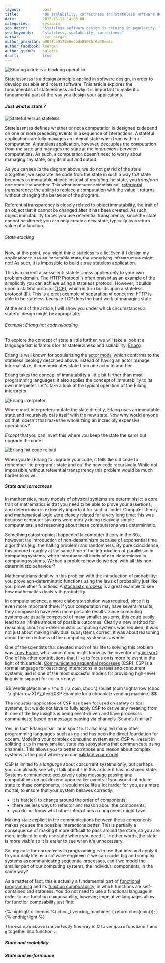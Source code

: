 ```yaml
---
layout:          post
title:           "On scalability, correctness and stateless software design."
date:            2015-08-13 14:06:00
categories:      sysadmin
seo_descr:       "Stateless software design is gaining in popularity. This article explains why you should care."
seo_keywords:    "stateless, scalability, correctness"
author:          Leon Mergen
author_gravatar: a00ff1a0178e0e6bda0108bf6d40eefc
author_facebook: lmergen
author_github:   solatis
draft:           true
---
```

<img src='/images/posts/blog6.jpg' class='blogimage' title='Sharing a ride is a blocking operation' />

Statelessness is a design principle applied in software design, in order to develop scalable and robust software. This article explores the fundamentals of statelessness and why it is important to make it a fundamental part of the way you design your applications. 

##### Just what is state ?

<img src='/images/posts/blog6a.png' title='Stateful versus stateless' style='display: block; margin-left: auto; margin-right: auto;' />

Statelessness defines whether or not a computation is designed to depend on one or more preceding events in a sequence of interactions. A stateful application carefully manages an internal state when from within a computation. A stateless application, however, decouples the computation from the state and manages the state at the *interactions* between computations. As such, a computation doesn't need to worry about managing any state, only its input and output.

As you can see ib the diagram above, we do not get rid of the state altogether; we separate the code from the state in such a way that state becomes an immutable object: instead of *mutating* the state, you *transform* one state into another. This what computer scientists call [referential transparency](https://en.wikipedia.org/wiki/Referential_transparency_(computer_science)): the ability to replace a computation with the value it returns without changing the behavior of the program.

Referential transparency is closely related to [object immutability](https://en.wikipedia.org/wiki/Immutable_object), the trait of an object that it cannot be changed after it has been created. As such, object immutability forces you use referential transparency, since the state cannot be altered; you can only create a new state, typically as a return value of a function.

###### State stacking

Now, at this point, you might think: stateless is a lie! Even if I design my application to use an immutable state, the underlying infrastructure might not! As such, it is impossible to build a true stateless application.

This is a correct assessment: statelessness applies only to your own problem domain. The [HTTP Protocol](https://en.wikipedia.org/wiki/Hypertext_Transfer_Protocol) is often praised as an example of the simplicitly you can achieve using a stateless protocol. However, it builds upon a stateful protocol ([TCP](https://en.wikipedia.org/wiki/Transmission_Control_Protocol)), which in turn builds upon a stateless protocol ([IP](https://en.wikipedia.org/wiki/Internet_Protocol)). This is a great example of separation of concerns: HTTP is able to be stateless *because* TCP does the hard work of managing state.

At the end of the article, I will show you under which circumstances a stateful design might be appropriate.

###### Example: Erlang hot code reloading

To explore the concept of state a little further, we will take a look at a language that is famous for its statelessness and scalability: [Erlang](http://www.erlang.org).

Erlang is well known for popularizing the [actor model](https://en.wikipedia.org/wiki/Actor_model) which conforms to the stateless ideology described above: instead of having an actor manage internal state, it communicates state from one actor to another.

Erlang takes the concept of immutability a little bit further than most programming languages: it also applies the concept of immutability to its own interpreter. Let's take a look at the typical operation of the Erlang interpreter.

<img src='/images/posts/blog6b.png' title='Erlang interpreter' style='display: block; margin-left: auto; margin-right: auto;' />

Where most interpreters mutate the state directly, Erlang uses an immutable state and recursively calls itself with the new state. Now why would anyone do that, doesn't that make the whole thing an incredibly expensive operations ?

*Except* that you can invert this where you keep the state the same but upgrade the code:

<img src='/images/posts/blog6c.png' title='Erlang hot code reload' style='display: block; margin-left: auto; margin-right: auto;' />

When you tell Erlang to upgrade your code, it tells the old code to remember the program's state and call the new code recursively. While not impossible, without referential transparency this problem would be much harder to solve.


##### State and correctness

In mathematics, many models of physical systems are deterministic: a core trait of mathematics is that you need to be able to prove your assertions, and determinism is extremely important for such a model. Computer theory and mathematical logic were closely related for a very long time; this was because computer systems were mostly doing relatively simple computations, and reasoning about these computations was deterministic.

Something catastrophical happened to computer theory in the 60s, however: the introduction of non-determinism because of exponential time algorithms (e.g. the halting problem) and randomness. By pure coincidence, this occured roughly at the same time of the introduction of parallelism in computing systems, which introduced all kinds of non-determinism in computing systems. We had a problem: how do we deal with all this non-deterministic behaviour?

Mathematicians dealt with this problem with the introduction of probability: you prove non-deterministic functions using the laws of probability just like you prove other functions. A [stochastic process](https://en.wikipedia.org/wiki/Stochastic_process) is a great example to see how mathematics deals with probability.

In computer science, a more elaborate solution was required, since it is even more important there: if your computation may have several results, they compose to have even more possible results. Since computing systems are usually composed of many smaller systems, this could easily lead to an infinite amount of possible outcomes. Clearly a new method for reasoning about non-deterministic computing systems was required; it was not just about making individual subsystems correct, it was about reasoning about the correctness of the computing system as a whole.

One of the scientists that devoted much of his life to solving this problem was [Tony Hoare](https://en.wikipedia.org/wiki/Tony_Hoare), who some of you might know as the inventor of [quicksort](https://en.wikipedia.org/wiki/Quicksort). One of his other contributions that I like to focus on is more relevant in the light of this article: [Communicating sequential processes](https://en.wikipedia.org/wiki/Communicating_sequential_processes) (CSP). CSP is a formal language for describing interactions in parallel and concurrent systems, and is one of the most succesful models for providing high-level linguistic support for concurrency:

$$
VendingMachine = \mu X : \{ coin, choc \} \bullet (coin \rightarrow (choc \rightarrow X))\\_\text{CSP Example for a chocolate vending machine}
$$

The industrial application of CSP has been focused on safety critical systems, but we do not have to fully apply CSP to derive any meaning from it: one of the key insights is being event-driven and have processes communicate based on message passing via channels. Sounds familiar?

Yes, in fact, Erlang is similar in spirit to. It also inspired many other programming languages, such as [go](http://golang.org/doc/faq#csp) and has been the direct foundation for [occam](https://en.wikipedia.org/wiki/Occam_(programming_language)). Modeling your complex computing system using CSP will result in splitting it up in many smaller, stateless subsystems that communicate using channels. This allows you to better compose and reason about complex systems to the point where you can [validate your model](http://ieeexplore.ieee.org/xpl/articleDetails.jsp?arnumber=345823).

CSP is limited to a *language* about concurrent systems only, but perhaps you can already see why I talk about it in this article: it has no shared state. Systems communicate exclusively using message passing and computations do not depend upon earlier events. If you would introduce state to these components, it would make life a lot harder for you, as a mere mortal, to ensure that your system behaves correctly:

* it is hard(er) to change around the order of components;
* there are less ways to refactor and reason about the components;
* you do not know what other interactions a component might have.

Making state explicit in the communications between these components makes you see the possible interactions better. This is partially a consequence of making it more difficult to pass around the state, so you are more inclined to only use state where you need it. In other words, the state is more *visible* so it is easier to see when it's unnecessary.

So, my case for correctness in programming is to use that idea and apply it to your daily life as a software engineer: if we can model big and complex systems as communicating sequential processes, can't we model the smaller part of our computing systems, the individual components, in the same way?

As a matter of fact, this is actually a fundamental part of [functional programming](https://en.wikipedia.org/wiki/Functional_programming) and its [function composability](https://en.wikipedia.org/wiki/Function_composition_(computer_science)), in which functions are self-contained and stateless. You do not need to use a functional language in order to use function composability, however; imperative languages allow for function compsability just fine:

{% highlight c linenos %}
choc_t vending_machine() {
    return choc(coin());
}
{% endhighlight %}

The example above is a perfectly fine way in C to compose functions `f` and `g` together into function `z`.

<!--

I don't know about you, but the code I feel good about is code that I know for sure works correctly, with optional bonus points for solving a complex problem at the same time. But how do we know code works correctly? Rougly, this can be divided up into two different categories:

* writing (lots of) tests;
* static analysis.

Writing tests can be a lot of work, and often can be seen as a work of art: it takes a lot of knowledge about a system to actually know what to test, and uses up a lot of creativity at the same time. Static analysis, however, is something that can be performed by computers, and as such makes for a much more ideal candidate to make your code correct: static analysis can provide you with actual *guarantees* about a piece of code.

Having said that, static analysis is often very difficult to perform: ideally, we provide the computer with lots of hints about what we actually want to do, so it can make assertions whether these traits still hold. 

-->

##### State and scalability

##### State and performance

<!---

- state and correctness

"
<ski> solatis : stateful is harmful because it's harder to change around the
      order of the components, there's less ways to refactor and reason about
      it
<ski> solatis : another big part is having to assume the worst (because you
      can't recall what things a call may change (and thus interact implicitly
      with other stuff), or you don't know because you don't have source)
<ski> solatis : making state explicit means that you see the possible
      interactions better, partly as a consequence of it being a PITA so
      you're more inclined to only use state where you need it"
      "
"
<|f`-`|f> In addition to that, with what ski mentions, since the state is
          always "visible" or there, it's easier to see where it's unnecesarry
                                                                        [16:09]
<|f`-`|f> there are functions to dealing with splitting and recombining pure
          values with the state values                                  [16:10]
"


* feel good about making software: correct code
* correct code: compiler guarantees and writing tests
* writing tests is hard and boring, compilers can guarantee things!
* allows you to reason about code
* you don't need an FP language to get your compiler to reason about code (c++)


- state and scalability

* having state is ok, sharing state is not!
* shared state is ok, if it is close together
** OS kernel has state: necessary;

* last 10 years, CPUs started bringing more cores, increasing the gap;
* the next 10 years, the gap will only widen;
* every time you lock, you make something single-threaded;
 -> how is a mutex implemented ?

* in the future, the difference between scalability and performance will only decrease! -> stateless design for performance!

- state and performance;

* having state is sometimes required when performance is an issue;
* extreme example: relay network of NASA, protocol is stateful due to bandwidth limitations;

-->
